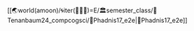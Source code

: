 [[🌏world(amoon)/🌀iter(🤹🏼‍♂️)=E/🏛️semester_class/🧠Tenanbaum24_compcogsci/📜Phadnis17_e2e|📜Phadnis17_e2e]]